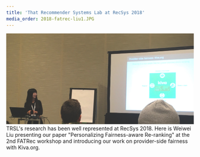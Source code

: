 ```yaml
---
title: 'That Recommender Systems Lab at RecSys 2018'
media_order: 2018-fatrec-liu1.JPG
---
```


![](2018-fatrec-liu1.JPG) 
TRSL's research has been well represented at RecSys 2018. Here is Weiwei Liu presenting our paper "Personalizing Fairness-aware Re-ranking" at the 2nd FATRec workshop and introducing our work on provider-side fairness with Kiva.org.
